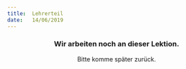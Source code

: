 ```yaml
---
title:  Lehrerteil
date:   14/06/2019
---
```


### <center>Wir arbeiten noch an dieser Lektion.</center>
<center>Bitte komme später zurück.</center>